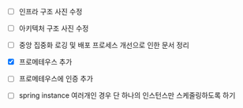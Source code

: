 - [ ] 인프라 구조 사진 수정
- [ ] 아키텍처 구조 사진 수정
- [ ] 중앙 집중화 로깅 및 배포 프로세스 개선으로 인한 문서 정리
- [x] 프로메테우스 추가
- [ ] 프로메테우스에 인증 추가
- [ ] spring instance 여러개인 경우 단 하나의 인스턴스만 스케줄링하도록 하기






